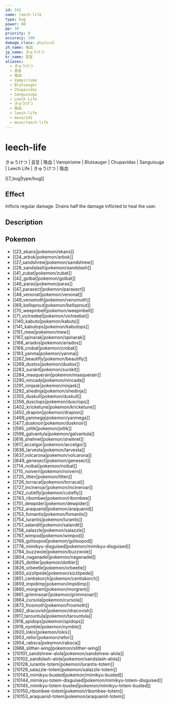```yaml
---
id: 141
name: leech-life
type: bug
power: 80
pp: 10
priority: 0
accuracy: 100
damage_class: physical
zh_name: 吸血
jp_name: きゅうけつ
kr_name: 흡혈
aliases:
  - きゅうけつ
  - 흡혈
  - 吸血
  - Vampirisme
  - Blutsauger
  - Chupavidas
  - Sanguisuga
  - Leech Life
  - きゅうけつ
  - 吸血
  - leech-life
  - move/141
  - move/leech-life
---
```

# leech-life
    
きゅうけつ | 흡혈 | 吸血 | Vampirisme | Blutsauger | Chupavidas | Sanguisuga | Leech Life | きゅうけつ | 吸血

[[7_bug|type/bug]]

## Effect

Inflicts regular damage.  Drains half the damage inflicted to heal the user.

## Description



## Pokemon

- [[23_ekans|pokemon/ekans]]
- [[24_arbok|pokemon/arbok]]
- [[27_sandshrew|pokemon/sandshrew]]
- [[28_sandslash|pokemon/sandslash]]
- [[41_zubat|pokemon/zubat]]
- [[42_golbat|pokemon/golbat]]
- [[46_paras|pokemon/paras]]
- [[47_parasect|pokemon/parasect]]
- [[48_venonat|pokemon/venonat]]
- [[49_venomoth|pokemon/venomoth]]
- [[69_bellsprout|pokemon/bellsprout]]
- [[70_weepinbell|pokemon/weepinbell]]
- [[71_victreebel|pokemon/victreebel]]
- [[140_kabuto|pokemon/kabuto]]
- [[141_kabutops|pokemon/kabutops]]
- [[151_mew|pokemon/mew]]
- [[167_spinarak|pokemon/spinarak]]
- [[168_ariados|pokemon/ariados]]
- [[169_crobat|pokemon/crobat]]
- [[193_yanma|pokemon/yanma]]
- [[267_beautifly|pokemon/beautifly]]
- [[269_dustox|pokemon/dustox]]
- [[283_surskit|pokemon/surskit]]
- [[284_masquerain|pokemon/masquerain]]
- [[290_nincada|pokemon/nincada]]
- [[291_ninjask|pokemon/ninjask]]
- [[292_shedinja|pokemon/shedinja]]
- [[355_duskull|pokemon/duskull]]
- [[356_dusclops|pokemon/dusclops]]
- [[402_kricketune|pokemon/kricketune]]
- [[452_drapion|pokemon/drapion]]
- [[469_yanmega|pokemon/yanmega]]
- [[477_dusknoir|pokemon/dusknoir]]
- [[595_joltik|pokemon/joltik]]
- [[596_galvantula|pokemon/galvantula]]
- [[616_shelmet|pokemon/shelmet]]
- [[617_accelgor|pokemon/accelgor]]
- [[636_larvesta|pokemon/larvesta]]
- [[637_volcarona|pokemon/volcarona]]
- [[649_genesect|pokemon/genesect]]
- [[714_noibat|pokemon/noibat]]
- [[715_noivern|pokemon/noivern]]
- [[725_litten|pokemon/litten]]
- [[726_torracat|pokemon/torracat]]
- [[727_incineroar|pokemon/incineroar]]
- [[742_cutiefly|pokemon/cutiefly]]
- [[743_ribombee|pokemon/ribombee]]
- [[751_dewpider|pokemon/dewpider]]
- [[752_araquanid|pokemon/araquanid]]
- [[753_fomantis|pokemon/fomantis]]
- [[754_lurantis|pokemon/lurantis]]
- [[757_salandit|pokemon/salandit]]
- [[758_salazzle|pokemon/salazzle]]
- [[767_wimpod|pokemon/wimpod]]
- [[768_golisopod|pokemon/golisopod]]
- [[778_mimikyu-disguised|pokemon/mimikyu-disguised]]
- [[794_buzzwole|pokemon/buzzwole]]
- [[804_naganadel|pokemon/naganadel]]
- [[825_dottler|pokemon/dottler]]
- [[826_orbeetle|pokemon/orbeetle]]
- [[850_sizzlipede|pokemon/sizzlipede]]
- [[851_centiskorch|pokemon/centiskorch]]
- [[859_impidimp|pokemon/impidimp]]
- [[860_morgrem|pokemon/morgrem]]
- [[861_grimmsnarl|pokemon/grimmsnarl]]
- [[864_cursola|pokemon/cursola]]
- [[873_frosmoth|pokemon/frosmoth]]
- [[882_dracovish|pokemon/dracovish]]
- [[917_tarountula|pokemon/tarountula]]
- [[918_spidops|pokemon/spidops]]
- [[919_nymble|pokemon/nymble]]
- [[920_lokix|pokemon/lokix]]
- [[953_rellor|pokemon/rellor]]
- [[954_rabsca|pokemon/rabsca]]
- [[988_slither-wing|pokemon/slither-wing]]
- [[10101_sandshrew-alola|pokemon/sandshrew-alola]]
- [[10102_sandslash-alola|pokemon/sandslash-alola]]
- [[10128_lurantis-totem|pokemon/lurantis-totem]]
- [[10129_salazzle-totem|pokemon/salazzle-totem]]
- [[10143_mimikyu-busted|pokemon/mimikyu-busted]]
- [[10144_mimikyu-totem-disguised|pokemon/mimikyu-totem-disguised]]
- [[10145_mimikyu-totem-busted|pokemon/mimikyu-totem-busted]]
- [[10150_ribombee-totem|pokemon/ribombee-totem]]
- [[10153_araquanid-totem|pokemon/araquanid-totem]]

